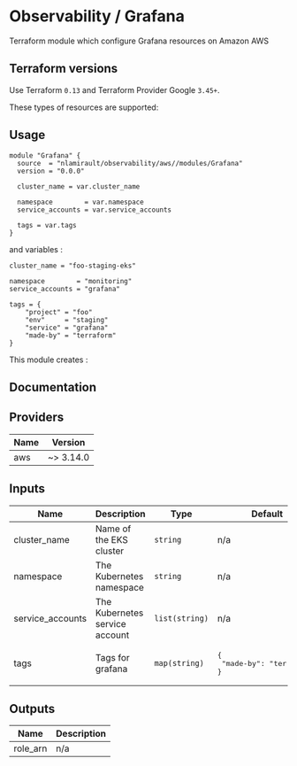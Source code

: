 # Observability / Grafana

Terraform module which configure Grafana resources on Amazon AWS

## Terraform versions

Use Terraform `0.13` and Terraform Provider Google `3.45+`.

These types of resources are supported:

## Usage

```hcl
module "Grafana" {
  source  = "nlamirault/observability/aws//modules/Grafana"
  version = "0.0.0"

  cluster_name = var.cluster_name

  namespace        = var.namespace
  service_accounts = var.service_accounts

  tags = var.tags
}
```

and variables :

```hcl
cluster_name = "foo-staging-eks"

namespace        = "monitoring"
service_accounts = "grafana"

tags = {
    "project" = "foo"
    "env"     = "staging"
    "service" = "grafana"
    "made-by" = "terraform"
}
```

This module creates :


## Documentation

## Providers

| Name | Version |
|------|---------|
| aws | ~> 3.14.0 |

## Inputs

| Name | Description | Type | Default | Required |
|------|-------------|------|---------|:-----:|
| cluster\_name | Name of the EKS cluster | `string` | n/a | yes |
| namespace | The Kubernetes namespace | `string` | n/a | yes |
| service\_accounts | The Kubernetes service account | `list(string)` | n/a | yes |
| tags | Tags for grafana | `map(string)` | <pre>{<br>  "made-by": "terraform"<br>}</pre> | no |

## Outputs

| Name | Description |
|------|-------------|
| role\_arn | n/a |
